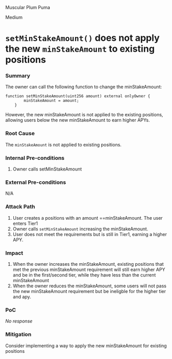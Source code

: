 Muscular Plum Puma

Medium

# `setMinStakeAmount()` does not apply the new `minStakeAmount` to existing positions

### Summary

The owner can call the following function to change the minStakeAmount:
```solidity
function setMinStakeAmount(uint256 amount) external onlyOwner {
        minStakeAmount = amount;
    } 
```
However, the new minStakeAmount is not applied to the existing positions, allowing users below the new minStakeAmount to earn higher APYs.

### Root Cause

The `minStakeAmount` is not applied to existing positions.

### Internal Pre-conditions

1. Owner calls setMinStakeAmount

### External Pre-conditions

N/A

### Attack Path

1. User creates a positions with an amount ==minStakeAmount. The user enters Tier1
2. Owner calls `setMinStakeAmount` increasing the minStakeAmount.
3. User does not meet the requirements but is still in Tier1, earning a higher APY.

### Impact

1. When the owner increases the minStakeAmount, existing positions that met the previous minStakeAmount requirement will still earn higher APY and be in the first/second tier, while they have less than the current minStakeAmount
2. When the owner reduces the minStakeAmount, some users will not pass the new minStakeAmount requirement but be ineligble for the higher tier and apy.

### PoC

_No response_

### Mitigation

Consider implementing a way to apply the new minStakeAmount for existing positions